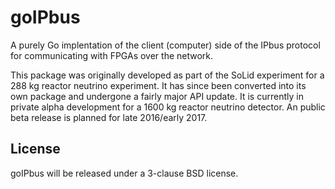 goIPbus
=======

A purely Go implentation of the client (computer) side of the IPbus protocol for communicating with FPGAs over the network.

This package was originally developed as part of the SoLid experiment for a 288 kg reactor neutrino experiment.
It has since been converted into its own package and undergone a fairly major API update.
It is currently in private alpha development for a 1600 kg reactor neutrino detector.
An public beta release is planned for late 2016/early 2017.

License
-------

goIPbus will be released under a 3-clause BSD license.